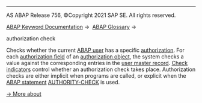   

* * *

AS ABAP Release 756, ©Copyright 2021 SAP SE. All rights reserved.

[ABAP Keyword Documentation](javascript:call_link\('abenabap.htm'\)) →  [ABAP Glossary](javascript:call_link\('abenabap_glossary.htm'\)) → 

authorization check

Checks whether the current [ABAP user](javascript:call_link\('abenabap_user_glosry.htm'\) "Glossary Entry") has a specific [authorization](javascript:call_link\('abenauthorization_glosry.htm'\) "Glossary Entry"). For each [authorization field](javascript:call_link\('abenauthorization_field_glosry.htm'\) "Glossary Entry") of an [authorization object](javascript:call_link\('abenauthorization_object_glosry.htm'\) "Glossary Entry"), the system checks a value against the corresponding entries in the [user master record](javascript:call_link\('abenuser_master_record_glosry.htm'\) "Glossary Entry"). [Check indicators](javascript:call_link\('abencheck_indicator_glosry.htm'\) "Glossary Entry") control whether an authorization check takes place. Authorization checks are either implicit when programs are called, or explicit when the [ABAP statement](javascript:call_link\('abenabap_statement_glosry.htm'\) "Glossary Entry") [AUTHORITY-CHECK](javascript:call_link\('abapauthority-check.htm'\)) is used.

[→ More about](javascript:call_link\('abenbc_authority_check.htm'\))